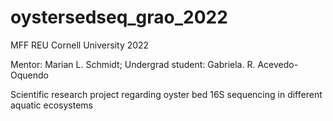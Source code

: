 # oystersedseq_grao_2022
MFF REU Cornell University 2022

Mentor: Marian L. Schmidt; Undergrad student: Gabriela. R. Acevedo-Oquendo

Scientific research project regarding oyster bed 16S sequencing in different aquatic ecosystems
